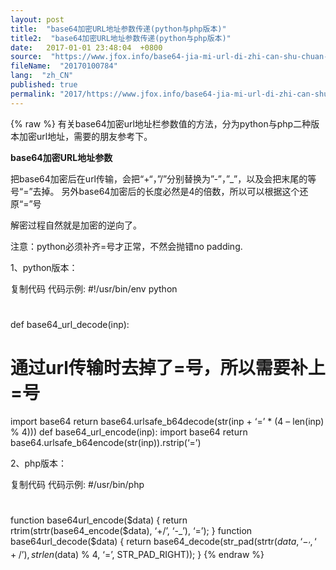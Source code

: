```yaml
---
layout: post
title:  "base64加密URL地址参数传递(python与php版本)"
title2:  "base64加密URL地址参数传递(python与php版本)"
date:   2017-01-01 23:48:04  +0800
source:  "https://www.jfox.info/base64-jia-mi-url-di-zhi-can-shu-chuan-di-python-yu-php-ban-ben.html"
fileName:  "20170100784"
lang:  "zh_CN"
published: true
permalink: "2017/https://www.jfox.info/base64-jia-mi-url-di-zhi-can-shu-chuan-di-python-yu-php-ban-ben.html"
---
```

{% raw %}
有关base64加密url地址栏参数值的方法，分为python与php二种版本加密url地址，需要的朋友参考下。

**base64加密URL地址参数**

把base64加密后在url传输，会把“+“，”/”分别替换为”-”，”_”，以及会把末尾的等号“=”去掉。
另外base64加密后的长度必然是4的倍数，所以可以根据这个还原“=”号

解密过程自然就是加密的逆向了。

注意：python必须补齐=号才正常，不然会抛错no padding.

1、python版本：

复制代码 代码示例: #!/usr/bin/env python
#
def base64_url_decode(inp):
# 通过url传输时去掉了=号，所以需要补上=号
import base64
return base64.urlsafe_b64decode(str(inp + ‘=’ * (4 – len(inp) % 4)))
def base64_url_encode(inp):
import base64
return base64.urlsafe_b64encode(str(inp)).rstrip(‘=’)

2、php版本：

复制代码 代码示例: #/usr/bin/php
#
function base64url_encode($data) { 
return rtrim(strtr(base64_encode($data), ‘+/’, ‘-_’), ‘=’); 
} 
function base64url_decode($data) { 
return base64_decode(str_pad(strtr($data, ‘-_’, ‘+/’), strlen($data) % 4, ‘=’, STR_PAD_RIGHT)); 
}
{% endraw %}
